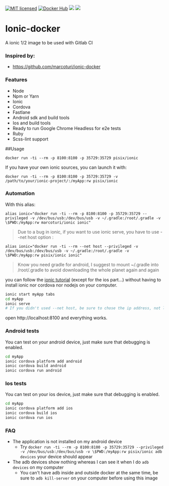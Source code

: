 [![MIT licensed](https://img.shields.io/badge/license-MIT-blue.svg)](https://tldrlegal.com/license/mit-license#summary) [![Docker Hub](https://img.shields.io/badge/docker-ready-blue.svg)](https://registry.hub.docker.com/u/marcoturi/ionic) [![](https://images.microbadger.com/badges/image/marcoturi/ionic.svg)](https://microbadger.com/images/marcoturi/ionic "Get your own image badge on microbadger.com") [![](https://images.microbadger.com/badges/version/marcoturi/ionic.svg)](https://microbadger.com/images/marcoturi/ionic "Get your own version badge on microbadger.com")

# Ionic-docker
A ionic 1/2 image to be used with Gitlab CI

### Inspired by:
- https://github.com/marcoturi/ionic-docker

### Features
- Node
- Npm or Yarn
- Ionic
- Cordova
- Fastlane
- Android sdk and build tools
- Ios and build tools
- Ready to run Google Chrome Headless for e2e tests
- Ruby
- Scss-lint support

##Usage

```
docker run -ti --rm -p 8100:8100 -p 35729:35729 pisix/ionic
```
If you have your own ionic sources, you can launch it with:

```
docker run -ti --rm -p 8100:8100 -p 35729:35729 -v /path/to/your/ionic-project/:/myApp:rw pisix/ionic
```

### Automation
With this alias:

```
alias ionic="docker run -ti --rm -p 8100:8100 -p 35729:35729 --privileged -v /dev/bus/usb:/dev/bus/usb -v ~/.gradle:/root/.gradle -v \$PWD:/myApp:rw marcoturi/ionic ionic"
```

> Due to a bug in ionic, if you want to use ionic serve, you have to use --net host option :

```
alias ionic="docker run -ti --rm --net host --privileged -v /dev/bus/usb:/dev/bus/usb -v ~/.gradle:/root/.gradle -v \$PWD:/myApp:rw pisix/ionic ionic"
```

> Know you need gradle for android, I suggest to mount ~/.gradle into /root/.gradle to avoid downloading the whole planet again and again

you can follow the [ionic tutorial](http://ionicframework.com/getting-started/) (except for the ios part...) without having to install ionic nor cordova nor nodejs on your computer.

```bash
ionic start myApp tabs
cd myApp
ionic serve
# If you didn't used --net host, be sure to chose the ip address, not localhost, or you would not be able to use it
```
open http://localhost:8100 and everything works.

### Android tests
You can test on your android device, just make sure that debugging is enabled.

```bash
cd myApp
ionic cordova platform add android
ionic cordova build android
ionic cordova run android
```

### Ios tests
You can test on your ios device, just make sure that debugging is enabled.

```bash
cd myApp
ionic cordova platform add ios
ionic cordova build ios
ionic cordova run ios
```

### FAQ
* The application is not installed on my android device
    * Try `docker run -ti --rm -p 8100:8100 -p 35729:35729 --privileged -v /dev/bus/usb:/dev/bus/usb -v \$PWD:/myApp:rw pisix/ionic adb devices` your device should appear
* The adb devices show nothing whereas I can see it when I do `adb devices` on my computer
    * You can't have adb inside and outside docker at the same time, be sure to `adb kill-server` on your computer before using this image
